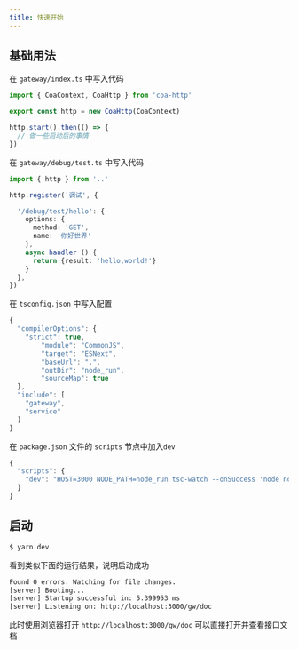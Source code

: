 ```yaml
---
title: 快速开始
---
```


## 基础用法

在 `gateway/index.ts` 中写入代码

```typescript
import { CoaContext, CoaHttp } from 'coa-http'

export const http = new CoaHttp(CoaContext)

http.start().then(() => {
  // 做一些启动后的事情
})
```

在 `gateway/debug/test.ts` 中写入代码

```typescript
import { http } from '..'

http.register('调试', {

  '/debug/test/hello': {
    options: {
      method: 'GET',
      name: '你好世界'
    },
    async handler () {
      return {result: 'hello,world!'}
    }
  },
})
```

在 `tsconfig.json` 中写入配置

```typescript
{
  "compilerOptions": {
    "strict": true,
        "module": "CommonJS",
        "target": "ESNext",
        "baseUrl": ".",
        "outDir": "node_run",
        "sourceMap": true
  },
  "include": [
    "gateway",
    "service"
  ]
}
```

在 `package.json` 文件的 `scripts` 节点中加入`dev`

```typescript
{
  "scripts": {
    "dev": "HOST=3000 NODE_PATH=node_run tsc-watch --onSuccess 'node node_run/gateway'"
  }
}
```

## 启动

```sh
$ yarn dev
```

看到类似下面的运行结果，说明启动成功

```sh
Found 0 errors. Watching for file changes.
[server] Booting...
[server] Startup successful in: 5.399953 ms
[server] Listening on: http://localhost:3000/gw/doc
```

此时使用浏览器打开 `http://localhost:3000/gw/doc` 可以直接打开并查看接口文档
